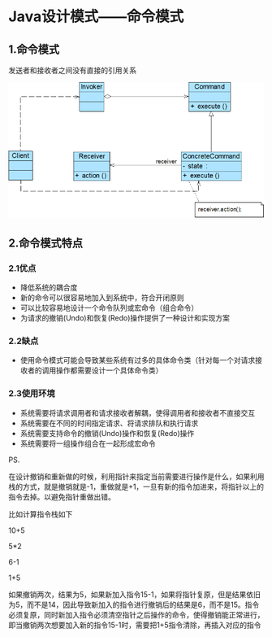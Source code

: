 # Java设计模式——命令模式

## 1.命令模式

发送者和接收者之间没有直接的引用关系

![image-20211027112843795](image-20211027112843795.png)

## 2.命令模式特点

### 2.1优点

- 降低系统的耦合度
- 新的命令可以很容易地加入到系统中，符合开闭原则
- 可以比较容易地设计一个命令队列或宏命令（组合命令）
- 为请求的撤销(Undo)和恢复(Redo)操作提供了一种设计和实现方案

### 2.2缺点

- 使用命令模式可能会导致某些系统有过多的具体命令类（针对每一个对请求接收者的调用操作都需要设计一个具体命令类）

### 2.3使用环境

- 系统需要将请求调用者和请求接收者解耦，使得调用者和接收者不直接交互
- 系统需要在不同的时间指定请求、将请求排队和执行请求
- 系统需要支持命令的撤销(Undo)操作和恢复(Redo)操作
- 系统需要将一组操作组合在一起形成宏命令

PS.

在设计撤销和重新做的时候，利用指针来指定当前需要进行操作是什么，如果利用栈的方式，就是撤销就是-1，重做就是+1，一旦有新的指令加进来，将指针以上的指令去掉。以避免指针重做出错。

比如计算指令栈如下

10+5

5*2

6-1

1+5

如果撤销两次，结果为5，如果新加入指令15-1，如果将指针复原，但是结果依旧为5，而不是14，因此导致新加入的指令进行撤销后的结果是6，而不是15。指令必须复原，同时新加入指令必须清空指针之后操作的命令，使得撤销能正常进行，即当撤销两次想要加入新的指令15-1时，需要把1+5指令清除，再插入对应的指令








